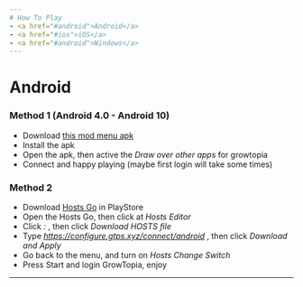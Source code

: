 ```yaml
---
# How To Play
- <a href="#android">Android</a>
- <a href="#ios">iOS</a>
- <a href="#android">Windows</a>
---
```

# <p id="android"></p>Android
### Method 1 (Android 4.0 - Android 10)
- Download [this mod menu apk](https://www.mediafire.com/file/15jclfjfpog1c6l/GTIF.apk/file)
- Install the apk
- Open the apk, then active the <i>Draw over other apps</i> for growtopia
- Connect and happy playing (maybe first login will take some times)

### Method 2 
- Download [Hosts Go](https://play.google.com/store/apps/details?id=dns.hosts.server.change&hl=in&gl=US) in PlayStore
- Open the Hosts Go, then click at <i>Hosts Editor</i>
- Click <i>:</i> , then click <i>Download HOSTS file</i>
- Type <i>https://configure.gtps.xyz/connect/android</i> , then click <i>Download and Apply</i>
- Go back to the menu, and turn on <i>Hosts Change Switch</i>
- Press Start and login GrowTopia, enjoy
---
